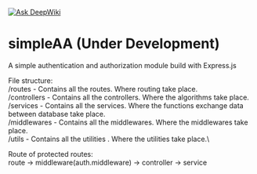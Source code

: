 [![Ask DeepWiki](https://deepwiki.com/badge.svg)](https://deepwiki.com/bryanc12/simpleAA)
# simpleAA (Under Development)
A simple authentication and authorization module build with Express.js

File structure:\
/routes - Contains all the routes. Where routing take place.\
/controllers - Contains all the controllers. Where the algorithms take place.\
/services - Contains all the services. Where the functions exchange data between database take place.\
/middlewares - Contains all the middlewares. Where the middlewares take place.\
/utils - Contains all the utilities . Where the utilities take place.\

Route of protected routes:\
route -> middleware(auth.middleware) -> controller -> service

